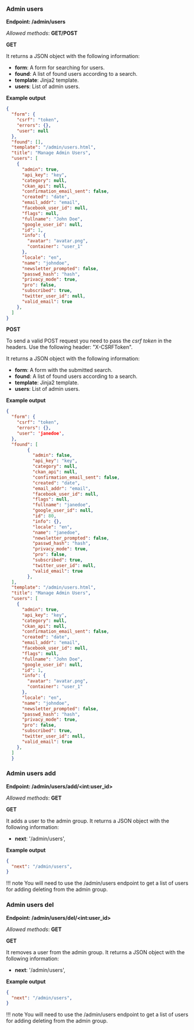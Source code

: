 ### Admin users

**Endpoint: /admin/users**

*Allowed methods*: **GET/POST**

**GET**

It returns a JSON object with the following information:

-   **form**: A form for searching for users.
-   **found**: A list of found users according to a search.
-   **template**: Jinja2 template.
-   **users**: List of admin users.

**Example output**

```json
{
  "form": {
    "csrf": "token",
    "errors": {},
    "user": null
  },
  "found": [],
  "template": "/admin/users.html",
  "title": "Manage Admin Users",
  "users": [
    {
      "admin": true,
      "api_key": "key",
      "category": null,
      "ckan_api": null,
      "confirmation_email_sent": false,
      "created": "date",
      "email_addr": "email",
      "facebook_user_id": null,
      "flags": null,
      "fullname": "John Doe",
      "google_user_id": null,
      "id": 1,
      "info": {
        "avatar": "avatar.png",
        "container": "user_1"
      },
      "locale": "en",
      "name": "johndoe",
      "newsletter_prompted": false,
      "passwd_hash": "hash",
      "privacy_mode": true,
      "pro": false,
      "subscribed": true,
      "twitter_user_id": null,
      "valid_email": true
    },
  ]
}
```

**POST**

To send a valid POST request you need to pass the *csrf token* in the
headers. Use the following header: "X-CSRFToken".

It returns a JSON object with the following information:

-   **form**: A form with the submitted search.
-   **found**: A list of found users according to a search.
-   **template**: Jinja2 template.
-   **users**: List of admin users.

**Example output**

```json
{
  "form": {
    "csrf": "token",
    "errors": {},
    "user": 'janedoe',
  },
  "found": [
        {
          "admin": false,
          "api_key": "key",
          "category": null,
          "ckan_api": null,
          "confirmation_email_sent": false,
          "created": "date",
          "email_addr": "email",
          "facebook_user_id": null,
          "flags": null,
          "fullname": "janedoe",
          "google_user_id": null,
          "id": 80,
          "info": {},
          "locale": "en",
          "name": "janedoe",
          "newsletter_prompted": false,
          "passwd_hash": "hash",
          "privacy_mode": true,
          "pro": false,
          "subscribed": true,
          "twitter_user_id": null,
          "valid_email": true
        },
  ],
  "template": "/admin/users.html",
  "title": "Manage Admin Users",
  "users": [
    {
      "admin": true,
      "api_key": "key",
      "category": null,
      "ckan_api": null,
      "confirmation_email_sent": false,
      "created": "date",
      "email_addr": "email",
      "facebook_user_id": null,
      "flags": null,
      "fullname": "John Doe",
      "google_user_id": null,
      "id": 1,
      "info": {
        "avatar": "avatar.png",
        "container": "user_1"
      },
      "locale": "en",
      "name": "johndoe",
      "newsletter_prompted": false,
      "passwd_hash": "hash",
      "privacy_mode": true,
      "pro": false,
      "subscribed": true,
      "twitter_user_id": null,
      "valid_email": true
    },
  ]
  }
```

### Admin users add

**Endpoint: /admin/users/add/&lt;int:user\_id&gt;**

*Allowed methods*: **GET**

**GET**

It adds a user to the admin group. It returns a JSON object with the
following information:

-   **next**: '/admin/users',

**Example output**

```json
{
  "next": "/admin/users",
}
```

!!! note
    You will need to use the /admin/users endpoint to get a list of users
    for adding deleting from the admin group.


### Admin users del

**Endpoint: /admin/users/del/&lt;int:user\_id&gt;**

*Allowed methods*: **GET**

**GET**

It removes a user from the admin group. It returns a JSON object with
the following information:

-   **next**: '/admin/users',

**Example output**

```json
{
  "next": "/admin/users",
}
```

!!! note
    You will need to use the /admin/users endpoint to get a list of users
    for adding deleting from the admin group.


